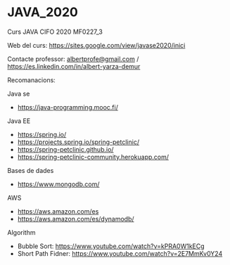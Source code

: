 # JAVA_2020
Curs JAVA CIFO 2020 MF0227_3


Web del curs: https://sites.google.com/view/javase2020/inici


Contacte professor: albertprofe@gmail.com / https://es.linkedin.com/in/albert-yarza-demur

Recomanacions:

Java se
- https://java-programming.mooc.fi/

Java EE
- https://spring.io/
- https://projects.spring.io/spring-petclinic/
- https://spring-petclinic.github.io/ 
- https://spring-petclinic-community.herokuapp.com/ 

Bases de dades
- https://www.mongodb.com/ 

AWS
- https://aws.amazon.com/es
- https://aws.amazon.com/es/dynamodb/  

Algorithm

- Bubble Sort: https://www.youtube.com/watch?v=kPRA0W1kECg
- Short Path Fidner:  https://www.youtube.com/watch?v=2E7MmKv0Y24

